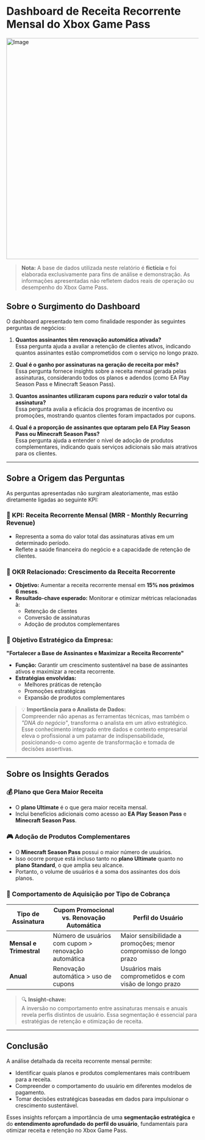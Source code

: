 # Dashboard de Receita Recorrente Mensal do Xbox Game Pass

<img width="1314" height="578" alt="Image" src="https://github.com/user-attachments/assets/aca684cc-6e30-46ae-891b-5f4443947f40" />

> **Nota:** A base de dados utilizada neste relatório é **fictícia** e foi elaborada exclusivamente para fins de análise e demonstração. As informações apresentadas não refletem dados reais de operação ou desempenho do Xbox Game Pass.

## Sobre o Surgimento do Dashboard

O dashboard apresentado tem como finalidade responder às seguintes perguntas de negócios:

1. **Quantos assinantes têm renovação automática ativada?**  
   Essa pergunta ajuda a avaliar a retenção de clientes ativos, indicando quantos assinantes estão comprometidos com o serviço no longo prazo.

2. **Qual é o ganho por assinaturas na geração de receita por mês?**  
   Essa pergunta fornece insights sobre a receita mensal gerada pelas assinaturas, considerando todos os planos e adendos (como EA Play Season Pass e Minecraft Season Pass).

3. **Quantos assinantes utilizaram cupons para reduzir o valor total da assinatura?**  
   Essa pergunta avalia a eficácia dos programas de incentivo ou promoções, mostrando quantos clientes foram impactados por cupons.

4. **Qual é a proporção de assinantes que optaram pelo EA Play Season Pass ou Minecraft Season Pass?**  
   Essa pergunta ajuda a entender o nível de adoção de produtos complementares, indicando quais serviços adicionais são mais atrativos para os clientes.

---

## Sobre a Origem das Perguntas

As perguntas apresentadas não surgiram aleatoriamente, mas estão diretamente ligadas ao seguinte KPI:

### 🔑 KPI: **Receita Recorrente Mensal (MRR - Monthly Recurring Revenue)**  
- Representa a soma do valor total das assinaturas ativas em um determinado período.  
- Reflete a saúde financeira do negócio e a capacidade de retenção de clientes.

### 🎯 OKR Relacionado: **Crescimento da Receita Recorrente**
- **Objetivo:** Aumentar a receita recorrente mensal em **15% nos próximos 6 meses**.  
- **Resultado-chave esperado:** Monitorar e otimizar métricas relacionadas à:
  - Retenção de clientes
  - Conversão de assinaturas
  - Adoção de produtos complementares

### 🏢 Objetivo Estratégico da Empresa:  
**"Fortalecer a Base de Assinantes e Maximizar a Receita Recorrente"**

- **Função:** Garantir um crescimento sustentável na base de assinantes ativos e maximizar a receita recorrente.
- **Estratégias envolvidas:**
  - Melhores práticas de retenção
  - Promoções estratégicas
  - Expansão de produtos complementares

> 💡 **Importância para o Analista de Dados:**  
> Compreender não apenas as ferramentas técnicas, mas também o *"DNA do negócio"*, transforma o analista em um ativo estratégico. Esse conhecimento integrado entre dados e contexto empresarial eleva o profissional a um patamar de indispensabilidade, posicionando-o como agente de transformação e tomada de decisões assertivas.

---

## Sobre os Insights Gerados

### 💰 Plano que Gera Maior Receita
- O **plano Ultimate** é o que gera maior receita mensal.
- Inclui benefícios adicionais como acesso ao **EA Play Season Pass** e **Minecraft Season Pass**.

### 🎮 Adoção de Produtos Complementares
- O **Minecraft Season Pass** possui o maior número de usuários.
- Isso ocorre porque está incluso tanto no **plano Ultimate** quanto no **plano Standard**, o que amplia seu alcance.
- Portanto, o volume de usuários é a soma dos assinantes dos dois planos.

### 🔁 Comportamento de Aquisição por Tipo de Cobrança

| Tipo de Assinatura | Cupom Promocional vs. Renovação Automática | Perfil do Usuário |
|--------------------|---------------------------------------------|-------------------|
| **Mensal e Trimestral** | Número de usuários com cupom > renovação automática | Maior sensibilidade a promoções; menor compromisso de longo prazo |
| **Anual** | Renovação automática > uso de cupons | Usuários mais comprometidos e com visão de longo prazo |

> 🔍 **Insight-chave:**  
> A inversão no comportamento entre assinaturas mensais e anuais revela perfis distintos de usuário. Essa segmentação é essencial para estratégias de retenção e otimização de receita.

---

## Conclusão

A análise detalhada da receita recorrente mensal permite:
- Identificar quais planos e produtos complementares mais contribuem para a receita.
- Compreender o comportamento do usuário em diferentes modelos de pagamento.
- Tomar decisões estratégicas baseadas em dados para impulsionar o crescimento sustentável.

Esses insights reforçam a importância de uma **segmentação estratégica** e do **entendimento aprofundado do perfil do usuário**, fundamentais para otimizar receita e retenção no Xbox Game Pass.
